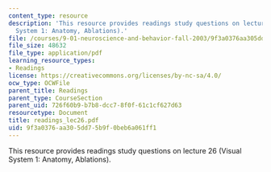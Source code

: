```yaml
---
content_type: resource
description: 'This resource provides readings study questions on lecture 26 (Visual
  System 1: Anatomy, Ablations).'
file: /courses/9-01-neuroscience-and-behavior-fall-2003/9f3a0376aa305dd75b9f0beb6a061ff1_readings_lec26.pdf
file_size: 48632
file_type: application/pdf
learning_resource_types:
- Readings
license: https://creativecommons.org/licenses/by-nc-sa/4.0/
ocw_type: OCWFile
parent_title: Readings
parent_type: CourseSection
parent_uid: 726f60b9-b7b8-dcc7-8f0f-61c1cf627d63
resourcetype: Document
title: readings_lec26.pdf
uid: 9f3a0376-aa30-5dd7-5b9f-0beb6a061ff1
---
```

This resource provides readings study questions on lecture 26 (Visual System 1: Anatomy, Ablations).